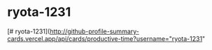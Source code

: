 # ryota-1231
[# ryota-1231](http://github-profile-summary-cards.vercel.app/api/cards/productive-time?username="ryota-1231"
